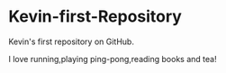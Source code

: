 Kevin-first-Repository
======================

Kevin's first repository on GitHub.

I love running,playing ping-pong,reading books and tea!
